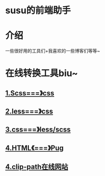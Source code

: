 # susu的前端助手

# 介绍
一些很好用的工具们+我喜欢的一些博客们等等~

# 在线转换工具biu~

## [1.Scss===》css](https://www.sassmeister.com/)

## [2.less===》css](http://tools.jb51.net/code/less2css)

## [3.css===》less/scss](https://www.sass.hk/css2sass/)

## [4.HTML《===》Pug](http://www.html2jade.org/)

## [4.clip-path在线网站](http://tools.jb51.net/code/css3path)